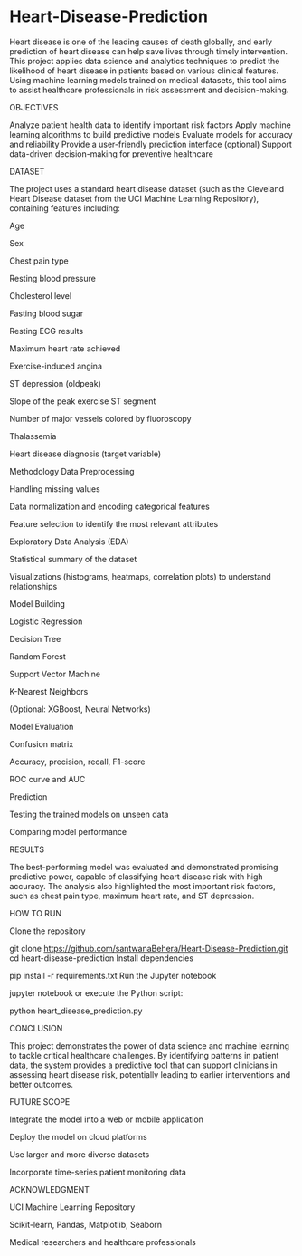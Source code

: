 # Heart-Disease-Prediction
Heart disease is one of the leading causes of death globally, and early prediction of heart disease can help save lives through timely intervention. This project applies data science and analytics techniques to predict the likelihood of heart disease in patients based on various clinical features. Using machine learning models trained on medical datasets, this tool aims to assist healthcare professionals in risk assessment and decision-making.

OBJECTIVES

 Analyze patient health data to identify important risk factors
 Apply machine learning algorithms to build predictive models
 Evaluate models for accuracy and reliability
 Provide a user-friendly prediction interface (optional)
Support data-driven decision-making for preventive healthcare

DATASET

The project uses a standard heart disease dataset (such as the Cleveland Heart Disease dataset from the UCI Machine Learning Repository), containing features including:

Age

Sex

Chest pain type

Resting blood pressure

Cholesterol level

Fasting blood sugar

Resting ECG results

Maximum heart rate achieved

Exercise-induced angina

ST depression (oldpeak)

Slope of the peak exercise ST segment

Number of major vessels colored by fluoroscopy

Thalassemia

Heart disease diagnosis (target variable)

Methodology
Data Preprocessing

Handling missing values

Data normalization and encoding categorical features

Feature selection to identify the most relevant attributes

Exploratory Data Analysis (EDA)

Statistical summary of the dataset

Visualizations (histograms, heatmaps, correlation plots) to understand relationships

Model Building

Logistic Regression

Decision Tree

Random Forest

Support Vector Machine

K-Nearest Neighbors

(Optional: XGBoost, Neural Networks)

Model Evaluation

Confusion matrix

Accuracy, precision, recall, F1-score

ROC curve and AUC

Prediction

Testing the trained models on unseen data

Comparing model performance

RESULTS

The best-performing model was evaluated and demonstrated promising predictive power, capable of classifying heart disease risk with high accuracy. The analysis also highlighted the most important risk factors, such as chest pain type, maximum heart rate, and ST depression.


HOW TO RUN

Clone the repository

git clone https://github.com/santwanaBehera/Heart-Disease-Prediction.git
cd heart-disease-prediction
Install dependencies

pip install -r requirements.txt
Run the Jupyter notebook

jupyter notebook
or execute the Python script:

python heart_disease_prediction.py


CONCLUSION

This project demonstrates the power of data science and machine learning to tackle critical healthcare challenges. By identifying patterns in patient data, the system provides a predictive tool that can support clinicians in assessing heart disease risk, potentially leading to earlier interventions and better outcomes.


FUTURE SCOPE

Integrate the model into a web or mobile application

Deploy the model on cloud platforms

Use larger and more diverse datasets

Incorporate time-series patient monitoring data


ACKNOWLEDGMENT


UCI Machine Learning Repository

Scikit-learn, Pandas, Matplotlib, Seaborn

Medical researchers and healthcare professionals
